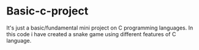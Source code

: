 # Basic-c-project
It's just a basic/fundamental mini project on C programming languages.
In this code i have created a snake game using different
features of C language.
